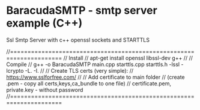 # BaracudaSMTP - smtp server example (C++)
Ssl Smtp Server with c++ openssl sockets and STARTTLS

//=====================================================================
// Install
// apt-get install openssl libssl-dev g++
//
// Compile
// g++ -o BaracudaSMTP main.cpp starttls.cpp starttls.h -lssl -lcrypto -L. -I.
//
// Create TLS certs (very simple): 
// https://www.sslforfree.com/
//
// Add certificate to main folder 
// (create .pem - copy all certs,keys,ca_bundle to one file)
// certificate.pem, private.key - without password
//=====================================================================

